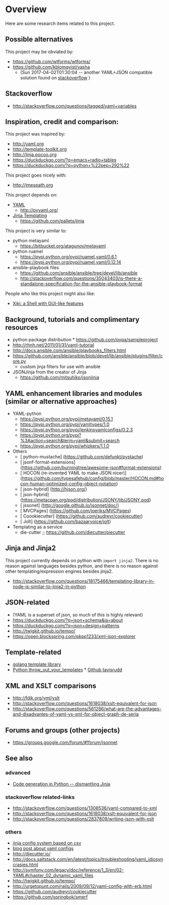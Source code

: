 # Overview

Here are some research items related to this project.

## Possible alternatives

This project may be obviated by:
* https://github.com/wtforms/wtforms/
* https://github.com/kblomqvist/yasha
   * (Sun 2017-04-02T01:30:04 -- another YAML+JSON compatible solution found on [stackoverflow](http://stackoverflow.com/a/612817/42223) )

## Stackoverflow
* http://stackoverflow.com/questions/tagged/yaml+variables

## Inspiration, credit and comparison:

This project was inspired by:

* http://yaml.org
* http://template-toolkit.org
* http://jinja.pocoo.org
* https://duckduckgo.com/?q=emacs+radio+tables
* https://duckduckgo.com/?q=python+%22pep+292%22

This project goes nicely with:
* http://jmespath.org

This project depends on:

* [YAML](http://yaml.org)
    * http://pyyaml.org/
* [Jinja Templating](http://jinja.pocoo.org)
    * https://github.com/pallets/jinja

This project is very similar to:

* python metayaml
    * https://bitbucket.org/atagunov/metayaml
* python ruamel
    * https://pypi.python.org/pypi/ruamel.yaml/0.6.1
    * https://pypi.python.org/pypi/ruamel.yaml/0.12.14
* ansible-playbook files
    * https://github.com/ansible/ansible/tree/devel/lib/ansible
    * http://stackoverflow.com/questions/35043403/is-there-a-standalone-specification-for-the-ansible-playbook-format

People who like this project might also like:

* [Xiki: a Shell with GUI-like features](https://github.com/trogdoro/xiki)

## Background, tutorials and complimentary resources
* python package distribution
      * https://github.com/pypa/sampleproject
* http://rhnh.net/2011/01/31/yaml-tutorial
* http://docs.ansible.com/ansible/playbooks_filters.html
* https://github.com/ansible/ansible/blob/devel/lib/ansible/plugins/filter/core.py
   * custom jinja filters for use with ansible
* JSONJinja from the creator of Jinja
   * https://github.com/mitsuhiko/jsonjinja

## YAML enhancement libraries and modules (similar or alternative approaches)
* YAML-python
  * https://pypi.python.org/pypi/metayaml/0.15.1
  * https://pypi.python.org/pypi/yamltypes/1.0
  * https://pypi.python.org/pypi/jenkinsyamlconfigs/0.2.3
  * https://pypi.python.org/pypi?%3Aaction=search&term=yaml&submit=search
  * https://pypi.python.org/pypi/whizkers/1.1.0
* Others
  * [ python-mustache]  (https://github.com/defunkt/pystache)
  * [ jsonf-format-extensions]  (https://github.com/burningtree/awesome-json#format-extensions)
  * [ HOCON (re-invented YAML to make JSON nicer)]  (https://github.com/typesafehub/config/blob/master/HOCON.md#hocon-human-optimized-config-object-notation)
  * [ json-hybrid]  (http://hjson.org/)
  * [ json-hybrid]  (https://metacpan.org/pod/distribution/JSONY/lib/JSONY.pod)
  * [ jssonet]  (http://google.github.io/jsonnet/doc/)
  * [ MVCPages]  (https://github.com/joeriks/MVCPages)
  * [ Coookiecutter]  (https://github.com/audreyr/cookiecutter)
  * [ Jolt]  (https://github.com/bazaarvoice/jolt)
* Templating as a service
   * die-cutter ;; https://github.com/diecutter/piecutter

## Jinja and Jinja2

This project currently depends on python with `import jinja2`.
There is no reason against languages besides python, and there is no reason against other templating/expression engines besides jinja2.

* http://stackoverflow.com/questions/18175466/templating-library-in-node-js-similar-to-jinja2-in-python

## JSON-related

* (YAML is a superset of json, so much of this is highly relevant)
* https://duckduckgo.com/?q=json+schema&ia=about
* https://duckduckgo.com/?q=json+design+patterns
* http://twigkit.github.io/tempo/
* https://open.blockspring.com/pkpp1233/xml-json-explorer

## Template-related

* [golang template library](https://github.com/gliderlabs/sigil)
* [Python throw_out_your_templates](https://github.com/tavisrudd/throw_out_your_templates)
      * [Github tavisrudd](https://github.com/tavisrudd)

## XML and XSLT comparisons

* http://fdik.org/yml/yslt
* http://stackoverflow.com/questions/1618038/xslt-equivalent-for-json
* http://stackoverflow.com/questions/561286/what-are-the-advantages-and-disadvantes-of-yaml-vs-xml-for-object-graph-de-seria

## Forums and groups (other projects)

* https://groups.google.com/forum/#!forum/jsonnet

## See also

### advanced
* [Code generation in Python -- dismantling Jinja](https://www.youtube.com/watch?v=jXlR0Icvvh8)

### stackoverflow related-links

* http://stackoverflow.com/questions/1308536/yaml-compared-to-xml
* http://stackoverflow.com/questions/1618038/xslt-equivalent-for-json
* http://stackoverflow.com/questions/2837809/writing-json-with-xslt

### others
* [jinja config system based on csv](http://www.ifconfig.it/wordpress/2014/04/qpc_jinja2/)
* [blog post about yaml configs](https://keepingitclassless.net/2014/03/network-config-templates-jinja2/)
* http://diecutter.io/
* http://docs.saltstack.com/en/latest/topics/troubleshooting/yaml_idiosyncrasies.html
* http://symfony.com/legacy/doc/reference/1_3/en/02-YAML#chapter_02_dynamic_yaml_files
* http://twigkit.github.io/tempo/
* http://urgetopunt.com/rails/2009/09/12/yaml-config-with-erb.html
* https://github.com/audreyr/cookiecutter
* https://github.com/springbok/smerf
